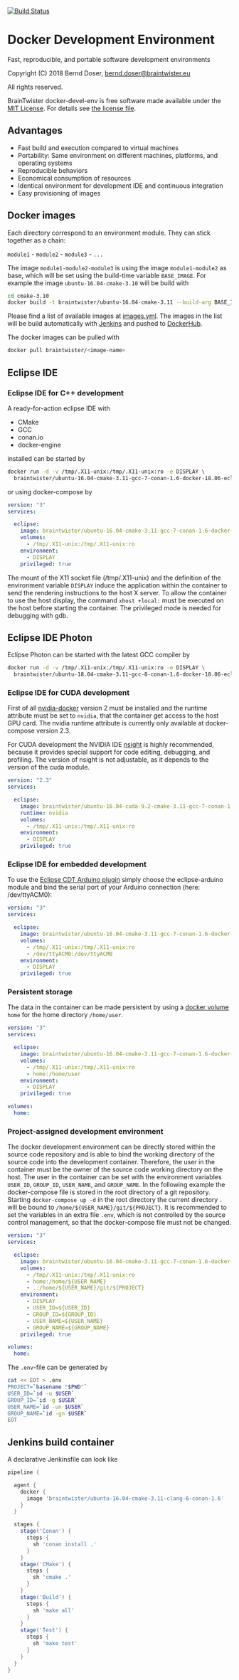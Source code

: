 [![Build Status](https://jenkins.braintwister.eu/buildStatus/icon?job=BrainTwister/docker-devel-env/master)](https://jenkins.braintwister.eu/job/BrainTwister/job/docker-devel-env/job/master/)

# Docker Development Environment

Fast, reproducible, and portable software development environments

Copyright (C) 2018 Bernd Doser, <bernd.doser@braintwister.eu>

All rights reserved.

BrainTwister docker-devel-env is free software made available under the [MIT License](http://opensource.org/licenses/MIT).
For details see [the license file](LICENSE).


## Advantages

 * Fast build and execution compared to virtual machines
 * Portability: Same environment on different machines, platforms, and operating systems
 * Reproducible behaviors
 * Economical consumption of resources
 * Identical environment for development IDE and continuous integration
 * Easy provisioning of images 


## Docker images

Each directory correspond to an environment module. They can stick together as
a chain:

`module1` - `module2` - `module3` - `...`

The image `module1-module2-module3` is using the image `module1-module2` as
base, which will be set using the build-time variable `BASE_IMAGE`. For
example the image `ubuntu-16.04-cmake-3.10` will be build with

```bash
cd cmake-3.10
docker build -t braintwister/ubuntu-16.04-cmake-3.11 --build-arg BASE_IMAGE=braintwister/ubuntu-16.04 .
```

Please find a list of available images at [images.yml](images.yml). The images
in the list will be build automatically with
[Jenkins](https://jenkins.braintwister.eu/job/BrainTwister/job/docker-devel-env/)
and pushed to [DockerHub](https://hub.docker.com/u/braintwister/dashboard/).

The docker images can be pulled with

```bash
docker pull braintwister/<image-name>
```


## Eclipse IDE
### Eclipse IDE for C++ development

A ready-for-action eclipse IDE with 

 * CMake
 * GCC
 * conan.io
 * docker-engine

installed can be started by

```bash
docker run -d -v /tmp/.X11-unix:/tmp/.X11-unix:ro -e DISPLAY \
  braintwister/ubuntu-16.04-cmake-3.11-gcc-7-conan-1.6-docker-18.06-eclipse-cpp-4.7.3
```

or using docker-compose by

```yaml
version: "3"
services:

  eclipse:
    image: braintwister/ubuntu-16.04-cmake-3.11-gcc-7-conan-1.6-docker-18.03-eclipse-cpp-4.7.3
    volumes:
      - /tmp/.X11-unix:/tmp/.X11-unix:ro 
    environment:
      - DISPLAY
    privileged: true
```

The mount of the X11 socket file (/tmp/.X11-unix) and the definition of the
environment variable `DISPLAY` induce the application within the container to
send the rendering instructions to the host X server. To allow the container to
use the host display, the command `xhost +local:` must be executed on the host
before starting the container. The privileged mode is needed for debugging with
gdb.


## Eclipse IDE Photon

Eclipse Photon can be started with the latest GCC compiler by

```bash
docker run -d -v /tmp/.X11-unix:/tmp/.X11-unix:ro -e DISPLAY \
  braintwister/ubuntu-18.04-cmake-3.11-gcc-8-conan-1.6-docker-18.06-eclipse-cpp-4.8
```


### Eclipse IDE for CUDA development

First of all [nvidia-docker](https://github.com/NVIDIA/nvidia-docker) version 2
must be installed and the runtime attribute must be set to `nvidia`, that the
container get access to the host GPU card.  The nvidia runtime attribute is
currently only available at docker-compose version 2.3.

For CUDA development the NVIDIA IDE
[nsight](https://developer.nvidia.com/nsight-eclipse-edition) is highly
recommended, because it provides special support for code editing, debugging,
and profiling. The version of nsight is not adjustable, as it depends to the
version of the cuda module.

```yaml
version: "2.3"
services:

  eclipse:
    image: braintwister/ubuntu-16.04-cuda-9.2-cmake-3.11-gcc-7-conan-1.6-nsight
    runtime: nvidia
    volumes:
      - /tmp/.X11-unix:/tmp/.X11-unix:ro
    environment:
      - DISPLAY
    privileged: true
```


### Eclipse IDE for embedded development

To use the [Eclipse CDT Arduino
plugin](https://marketplace.eclipse.org/content/eclipse-c-ide-arduino) simply
choose the eclipse-arduino module and bind the serial port of your Arduino
connection (here: /dev/ttyACM0):

```yaml
version: "3"
services:

  eclipse:
    image: braintwister/ubuntu-16.04-cmake-3.11-gcc-7-conan-1.6-docker-18.06-eclipse-arduino-4.7.3
    volumes:
      - /tmp/.X11-unix:/tmp/.X11-unix:ro
      - /dev/ttyACM0:/dev/ttyACM0
    environment:
      - DISPLAY
    privileged: true
```

### Persistent storage

The data in the container can be made persistent by using a [docker
volume](https://docs.docker.com/storage/volumes/) `home` for the home directory
`/home/user`.

```yaml
version: "3"
services:

  eclipse:
    image: braintwister/ubuntu-16.04-cmake-3.11-gcc-7-conan-1.6-docker-18.06-eclipse-cpp-4.7.3
    volumes:
      - /tmp/.X11-unix:/tmp/.X11-unix:ro 
      - home:/home/user
    environment:
      - DISPLAY
    privileged: true

volumes:
  home:
```


### Project-assigned development environment

The docker development environment can be directly stored within the source
code repository and is able to bind the working directory of the source code
into the development container. Therefore, the user in the container must be
the owner of the source code working directory on the host.  The user in the
container can be set with the environment variables `USER_ID`, `GROUP_ID`,
`USER_NAME`, and `GROUP_NAME`. In the following example the docker-compose file
is stored in the root directory of a git repository. Starting `docker-compose
up -d` in the root directory the current directory `.` will be bound to
`/home/${USER_NAME}/git/${PROJECT}`. It is recommended to set the variables in
an extra file `.env`, which is not controlled by the source control management,
so that the docker-compose file must not be changed.

```yaml
version: "3"
services:

  eclipse:
    image: braintwister/ubuntu-16.04-cmake-3.11-gcc-7-conan-1.6-docker-18.06-eclipse-cpp-4.7.3
    volumes:
      - /tmp/.X11-unix:/tmp/.X11-unix:ro 
      - home:/home/${USER_NAME}
      - .:/home/${USER_NAME}/git/${PROJECT}
    environment:
      - DISPLAY
      - USER_ID=${USER_ID}
      - GROUP_ID=${GROUP_ID}
      - USER_NAME=${USER_NAME}
      - GROUP_NAME=${GROUP_NAME}
    privileged: true

volumes:
  home:
```

The `.env`-file can be generated by

```bash
cat << EOT > .env 
PROJECT=`basename "$PWD"`
USER_ID=`id -u $USER`
GROUP_ID=`id -g $USER`
USER_NAME=`id -un $USER`
GROUP_NAME=`id -gn $USER`
EOT
```


## Jenkins build container

A declarative Jenkinsfile can look like

```groovy
pipeline {

  agent {
    docker {
      image 'braintwister/ubuntu-16.04-cmake-3.11-clang-6-conan-1.6'
    }
  }

  stages {
    stage('Conan') {
      steps {
        sh 'conan install .'
      }
    }
    stage('CMake') {
      steps {
        sh 'cmake .'
      }
    }
    stage('Build') {
      steps {
        sh 'make all'
      }
    }
    stage('Test') {
      steps {
        sh 'make test'
      }
    }
  }
}
```
